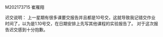 M202173715 崔雁翔



迟交说明：
上一星期有很多课要交报告并且都是10号交，这就导致我记错交作业时间了，以为是1.10号交，在日期安排上先写其他课程的实验报告了。
对于这次报告迟交感到十分抱歉。
